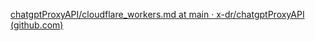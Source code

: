 [chatgptProxyAPI/cloudflare_workers.md at main · x-dr/chatgptProxyAPI (github.com)](https://github.com/x-dr/chatgptProxyAPI/blob/main/docs/cloudflare_workers.md)